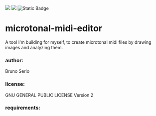 ![](https://img.shields.io/badge/C-00599C?style=for-the-badge&logo=c&logoColor=white) 
![](https://img.shields.io/badge/Python-FFD43B?style=for-the-badge&logo=python&logoColor=blue)
![Static Badge](https://img.shields.io/badge/License-GPL_v2-blue?style=for-the-badge)

# microtonal-midi-editor

A tool I'm building for myself, to create microtonal midi files by drawing images and analyzing them.

### author:
Bruno Serio

### license:
GNU GENERAL PUBLIC LICENSE Version 2

### requirements:
        
